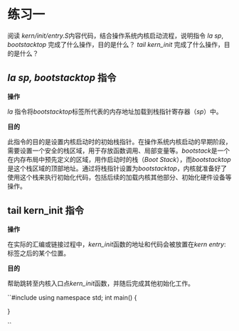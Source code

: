 # **练习一** #
阅读 *kern/init/entry.S*内容代码，结合操作系统内核启动流程，说明指令 *la* *sp*, *bootstacktop* 完成了什么操作，目的是什么？ *tail kern_init* 完成了什么操作，目的是什么？
## ***la sp, bootstacktop* 指令** ##
**操作**

*la* 指令将*bootstacktop*标签所代表的内存地址加载到栈指针寄存器（*sp*）中。

**目的**

此指令的目的是设置内核启动时的初始栈指针。在操作系统内核启动的早期阶段，需要设置一个安全的栈区域，用于存放函数调用、局部变量等。*bootstack*是一个在内存布局中预先定义的区域，用作启动时的栈（*Boot Stack*），而*bootstacktop*是这个栈区域的顶部地址。通过将栈指针设置为*bootstacktop*，内核就准备好了使用这个栈来执行初始化代码，包括后续的加载内核其他部分、初始化硬件设备等操作。

## **tail kern_init 指令** ##
**操作**

在实际的汇编或链接过程中，*kern_init*函数的地址和代码会被放置在*kern entry*:标签之后的某个位置。

**目的**

帮助跳转至内核入口点*kern_init*函数，并随后完成其他初始化工作。

``#include<iostream>
using namespace std;
int main()
{

}


``
